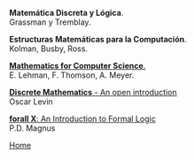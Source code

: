 **Matemática Discreta y Lógica**.  
Grassman y Tremblay.

**Estructuras Matemáticas para la Computación**.  
Kolman, Busby, Ross.

[**Mathematics for Computer Science**.](https://ocw.mit.edu/courses/electrical-engineering-and-computer-science/6-042j-mathematics-for-computer-science-fall-2010/readings/MIT6_042JF10_notes.pdf)  
E. Lehman, F. Thomson, A. Meyer.  

[**Discrete Mathematics** - An open introduction](http://discrete.openmathbooks.org/home.php)  
Oscar Levin  

[**forall X**: An Introduction to Formal Logic](https://www.fecundity.com/logic/)  
P.D. Magnus  


[Home](index.html)

